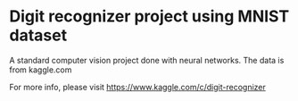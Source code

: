 # Digit recognizer project using MNIST dataset


A standard computer vision project done with neural networks. The data is from kaggle.com


For more info, please visit https://www.kaggle.com/c/digit-recognizer
